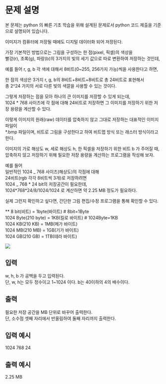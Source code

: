 # 문제 설명

본 문제는 python 의 빠른 기초 학습을 위해 설계된 문제로서 python 코드 제출을 기준으로 설명되어 있습니다.

이미지가 컴퓨터에 저장될 때에도 디지털 데이터화 되어 저장된다.

가장 기본적인 방법으로는 그림을 구성하는 한 점(pixel, 픽셀)의 색상을  
빨강(r), 초록(g), 파랑(b)의 3가지의 빛의 세기 값으로 따로 변환하여 저장하는 것인데,

예를 들어 r, g, b 각 색에 대해서 8비트(0~255, 256가지 가능)씩을 사용한다고 하면,

한 점의 색상은 3가지 r, g, b의 8비트+8비트+8비트로 총 24비트로 표현해서  
총 2^24 가지의 서로 다른 빛의 색깔을 사용할 수 있는 것이다.

그렇게 저장하는 점을 모아 하나의 큰 이미지를 저장할 수 있게 되는데,  
1024 \* 768 사이즈에 각 점에 대해 24비트로 저장하면 그 이미지를 저장하기 위한
저장 용량을 계산할 수 있다.

이렇게 이미지의 원래(raw) 데이터를 압축하지 않고 그대로 저장하는 대표적인 이미지 파일이  
\*.bmp 파일이며, 비트로 그림을 구성한다고 하여 비트맵 방식 또는 래스터 방식이라고 한다.

이미지의 가로 해상도 w, 세로 해상도 h, 한 픽셀을 저장하기 위한 비트 b 가 주어질 때,  
압축하지 않고 저장하기 위해 필요한 저장 용량을 계산하는 프로그램을 작성해 보자.

예를 들어  
일반적인 1024 _ 768 사이즈(해상도)의 각점에 대해  
24비트(rgb 각각 8비트씩 3개)로 저장하려면  
1024 _ 768 * 24 bit의 저장공간이 필요한데,  
1024*768\*24/8/1024/1024 로 계산하면 약 2.25 MB 정도가 필요하다.

실제 그런지 확인하고 싶다면, 간단한 그림 편집/수정 프로그램을 통해 확인할 수 있다.

\*\*
8 bit(비트) = 1byte(바이트) # 8bit=1Byte  
1024 Byte(210 byte) = 1KB(킬로 바이트) # 1024Byte=1KB  
1024 KB(210 KB) = 1MB(메가 바이트)  
1024 MB(210 MB) = 1GB(기가 바이트)  
1024 GB(210 GB) = 1TB(테라 바이트)

<img src="https://codeup.kr/upload/pimg6250_1.png">

## 입력

w, h, b 가 공백을 두고 입력된다.  
단, w, h는 모두 정수이고 1~1024 이다. b는 40이하의 4의 배수이다.

## 출력

필요한 저장 공간을 MB 단위로 바꾸어 출력한다.  
단, 소수점 셋째 자리에서 반올림하여 둘째 자리까지 출력한다.

## 입력 예시

1024 768 24

## 출력 예시

2.25 MB
